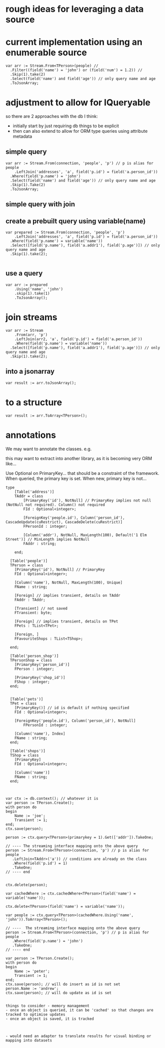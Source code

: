 # rough ideas for leveraging a data source


# current implementation using an enumerable source
```
var arr := Stream.From<TPerson>(people) //
  .Filter((field('name') = 'john') or (field('num') = 1.2)) //
  .Skip(1).take(2)
  .Select(field('name') and field('age')) // only query name and age
  .ToJsonArray; 
```
# adjustment to allow for IQueryable


so there are 2 approaches with the db I think:
- initially start by just requiring db things to be explicit
- then can also extend to allow for ORM type queries using attribute metadata

## simple query

```  
var arr := Stream.From(connection, 'people', 'p') // p is alias for people
	.LeftJoin('addresses', 'a', field('p.id') = field('a.person_id'))
  .Where(field('p.name') = 'john')
  .Select(field('name') and field('age')) // only query name and age
  .Skip(1).Take(2)
  .ToJsonArray; 
```

## simple query with join
  
## create a prebuilt query using variable(name)

```
var prepared := Stream.From(connection, 'people', 'p')
	.LeftJoin('addresses', 'a', field('p.id') = field('a.person_id'))
  .Where(field('p.name') = variable('name'))
  .Select([field('p.name'), field('a.addr1'), field('p.age')]) // only query name and age
  .Skip(1).take(2);
  
```
  
## use a query
```  
var arr := prepared
	.Using('name', 'john')
	.skip(1).take(1)
	.ToJsonArray();
```
	
# join streams
```
var arr := Stream
	.From(arr, 'p')
	.LeftJoin(arr2, 'a', field('p.id') = field('a.person_id'))
	.Where(field('p.name') = variable('name'))
  .Select([field('p.name'), field('a.addr1'), field('p.age')]) // only query name and age
  .Skip(1).take(2);
```
## into a jsonarray
```
var result := arr.toJsonArray();
```

# to a structure

```
var result := arr.ToArray<TPerson>();

```

# annotations

We may want to annotate the classes. e.g.

this may want to extract into another library, as it is becoming very ORM like...

Use Optional on PrimaryKey... that should be a constraint of the framework. When queried, the primary key is set. When new, primary key is not...

```
type
	[Table('address')]
	TAddr = class
		[PrimaryKey('id'), NotNull] // PrimaryKey implies not null (NotNull not required). Column() not required
 		FId : Optional<integer>;
		
		[ForeignKey('people.id'), Column('person_id'), CascadeUpdate(cuRestrict), CascadeDelete(cuRestrict)]
		FPersonId : integer;
		
		[Column('addr'), NotNull, MaxLength(100), Default('1 Elm Street')] // MinLength implies NotNull
		FAddr : string;
		
	end;
	
  [Table('people')]
  TPerson = class
    [PrimaryKey('id'), NotNull] // PrimaryKey 
  	FId : Optional<integer>;
  	
  	[Column('name'), NotNull, MaxLength(100), Unique]
  	FName : string;
  	
  	[Foreign] // implies transient, details on TAddr
  	FAddr : TAddr;
  	
  	[Transient] // not saved
  	FTransient: byte;	
  	
  	[Foreign] // implies transient, details on TPet
  	FPets : TList<TPet>;
  	
  	[Foreign, ]
  	FFavouriteShops : TList<TShop>;
  	
  end;
  
  [Table('person_shop')]
  TPersonShop = class
  	[PrimaryKey('person_id')]
  	FPerson : integer;
  	
  	[PrimaryKey('shop_id')]
  	FShop : integer;
  end;
  

  [Table('pets')]
  TPet = class
  	[PrimaryKey()] // id is default if nothing specified
  	FId : Optional<integer>;
  	
  	[ForeignKey('people.id'), Column('person_id'), NotNull]
		FPersonId : integer;
  	
  	[Column('name'), Index]
  	FName : string;
  end;
  
  [Table('shops')]
  TShop = class
  	[PrimaryKey]
  	FId : Optional<integer>;
  	
  	[Column('name')]
  	FName : string;
  end;
  
  
```
	var ctx := db.context(); // whatever it is
	var person := TPerson.Create();
	with person do 
	begin
		Name := 'joe';
		Transient := 1;
	end;
	ctx.save(person); 
	 
	person := ctx.query<TPerson>(primarykey = 1).Get(['addr']).TakeOne;
	
	// ---- The streaming interface mapping onto the above query
	person := Stream.From<TPerson>(connection, 'p') // p is alias for people
	   .LeftJoin<TAddr>('a')) // conditions are already on the class
	   .Where(field('p.id') = 1)
	   .TakeOne; 
	// ---- end
	
	
	ctx.delete(person);
	
	var cachedWhere := ctx.cachedWhere<TPerson>(field('name') = variable('name'));

	ctx.delete<TPerson>(field('name') = variable('name'));
	
	var people := ctx.query<TPerson>(cachedWhere.Using('name', 'john')).ToArray<TPerson>();
	
	// ----  The streaming interface mapping onto the above query
	person := Stream.From<TPerson>(connection, 'p') // p is alias for people
	   .Where(field('p.name') = 'john')
	   .TakeOne; 
	// ---- end
	
	var person := TPerson.Create();
	with person do 
	begin
		Name := 'peter';
		Transient := 1;
	end;
	ctx.save(person); // will do insert as id is not set
	person.Name := 'andrew'; 
	ctx.save(person); // will do update as id is set
	

```

things to consider - memory management
- once an object is queried, it can be 'cached' so that changes are tracked to optimise updates
- once an object is saved, it is tracked



- would need an adapter to translate results for visual binding or mapping into datasets
